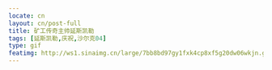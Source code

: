 ```yaml
---
locate: cn
layout: cn/post-full
title: 矿工传奇主帅延斯凯勒
tags: [延斯凯勒,庆祝,沙尔克04]
type: gif
featimg: http://ws1.sinaimg.cn/large/7bb8bd97gy1fxk4cp8xf5g20dw06wkjn.gif
---
```

